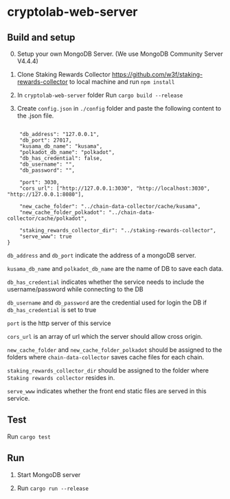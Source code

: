 # cryptolab-web-server

## Build and setup

0. Setup your own MongoDB Server. (We use MongoDB Community Server V4.4.4)

1. Clone Staking Rewards Collector https://github.com/w3f/staking-rewards-collector to local machine and run `npm install`

2. In `cryptolab-web-server` folder Run `cargo build --release`

3. Create ```config.json``` in ```./config``` folder
and paste the following content to the .json file.

```json=

    "db_address": "127.0.0.1",
    "db_port": 27017,
    "kusama_db_name": "kusama",
    "polkadot_db_name": "polkadot",
    "db_has_credential": false,
    "db_username": "",
    "db_password": "",

    "port": 3030,
    "cors_url": ["http://127.0.0.1:3030", "http://localhost:3030", "http://127.0.0.1:8080"],

    "new_cache_folder": "../chain-data-collector/cache/kusama",
    "new_cache_folder_polkadot": "../chain-data-collector/cache/polkadot",

    "staking_rewards_collector_dir": "../staking-rewards-collector",
    "serve_www": true
}
```

`db_address` and `db_port` indicate the address of a mongoDB server.

`kusama_db_name` and `polkadot_db_name` are the name of DB to save each data.

`db_has_credential` indicates whether the service needs to include the username/password while connecting to the DB

`db_username` and `db_password` are the credential used for login the DB if `db_has_credential` is set to true

`port` is the http server of this service

`cors_url` is an array of url which the server should allow cross origin.

`new_cache_folder` and `new_cache_folder_polkadot` should be assigned to the folders where `chain-data-collector` saves cache files for each chain.

`staking_rewards_collector_dir` should be assigned to the folder where `Staking rewards collector` resides in.

`serve_www` indicates whether the front end static files are served in this service.

## Test

Run `cargo test`

## Run

1. Start MongoDB server

2. Run `cargo run --release`


